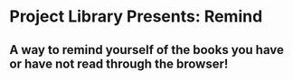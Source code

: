 # Project Library Presents: Remind

## A way to remind yourself of the books you have or have not read through the browser!

